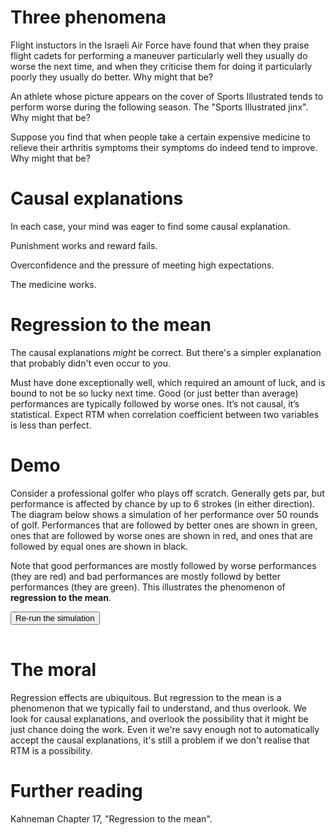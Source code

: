 # Three phenomena

Flight instuctors in the Israeli Air Force have found that when they praise flight cadets for performing a maneuver particularly well they usually do worse the next time, and when they criticise them for doing it particularly poorly they usually do better. Why might that be?

An athlete whose picture appears on the cover of Sports Illustrated tends to perform worse during the following season. The "Sports Illustrated jinx". Why might that be?

Suppose you find that when people take a certain expensive medicine to relieve their arthritis symptoms their symptoms do indeed tend to improve. Why might that be?

# Causal explanations

In each case, your mind was eager to find some causal explanation.

Punishment works and reward fails.

Overconfidence and the pressure of meeting high expectations.

The medicine works.

# Regression to the mean

The causal explanations *might* be correct. But there's a simpler explanation that probably didn't even occur to you.

Must have done exceptionally well, which required an amount of luck, and is bound to not be so lucky next time. Good (or just better than average) performances are typically followed by worse ones. It’s not causal, it’s statistical. Expect RTM when correlation coefficient between two variables is less than perfect.

# Demo

Consider a professional golfer who plays off scratch. Generally gets par, but performance is affected by chance by up to 6 strokes (in either direction). The diagram below shows a simulation of her performance over 50 rounds of golf. Performances that are followed by better ones are shown in green, ones that are followed by worse ones are shown in red, and ones that are followed by equal ones are shown in black.

Note that good performances are mostly followed by worse performances (they are red) and bad performances are mostly followd by better performances (they are green). This illustrates the phenomenon of <b>regression to the mean</b>.

<button onclick="populate()">Re-run the simulation</button>
<table id="results"></table>
<style>
  #results td {border: thin lightgray solid; width: 2.5em; padding: 0; color: gray; font-size: 80%}
  .skillLevel {background-color: lightgray}
  .better {background-color: green; color: white}
  .same {background-color: black; color: white}
  .worse {background-color: red; color: white}
</style>
<script>
  populate();
  function populate() {
    const skillLevel = 72;
  	const chanceLevel = 6;
  	const numTrials = 50;
  	let nextResult = randomValue();
  	document.getElementById("results").innerHTML = "";
  	for (let trialNum = 1; trialNum <= numTrials; trialNum++) {
  		let thisResult = nextResult;
  		nextResult = randomValue();
  		let row = "<tr>";
  		for (let colNum = skillLevel - chanceLevel; colNum <= skillLevel + chanceLevel; colNum++) {
  			let classes = [];
  			if (colNum === skillLevel) classes.push("skillLevel");
  			if (colNum === thisResult) {
  				if (nextResult < thisResult) classes.push("better");
  				else if (nextResult > thisResult) classes.push("worse");
  				else classes.push("same");
  			}
  			classes = classes.join(" ");
  			row += `<td class='${classes}'>${colNum}</td>`;
  		}
  		row += "</tr>";
  		document.getElementById("results").innerHTML += row;
  	}
  	function randomValue() {
  	  return skillLevel + Math.round((2*Math.random() - 1)*chanceLevel);
  	}
  }
</script>

# The moral

Regression effects are ubiquitous. But regression to the mean is a phenomenon that we typically fail to understand, and thus overlook. We look for causal explanations, and overlook the possibility that it might be just chance doing the work. Even it we're savy enough not to automatically accept the causal explanations, it's still a problem if we don't realise that RTM is a possibility.

# Further reading

Kahneman Chapter 17, "Regression to the mean".